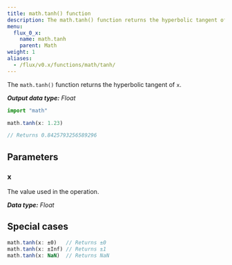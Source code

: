 ```yaml
---
title: math.tanh() function
description: The math.tanh() function returns the hyperbolic tangent of `x`.
menu:
  flux_0_x:
    name: math.tanh
    parent: Math
weight: 1
aliases:
  - /flux/v0.x/functions/math/tanh/
---
```


The `math.tanh()` function returns the hyperbolic tangent of `x`.

_**Output data type:** Float_

```js
import "math"

math.tanh(x: 1.23)

// Returns 0.8425793256589296
```

## Parameters

### x
The value used in the operation.

_**Data type:** Float_

## Special cases
```js
math.tanh(x: ±0)   // Returns ±0
math.tanh(x: ±Inf) // Returns ±1
math.tanh(x: NaN)  // Returns NaN
```
